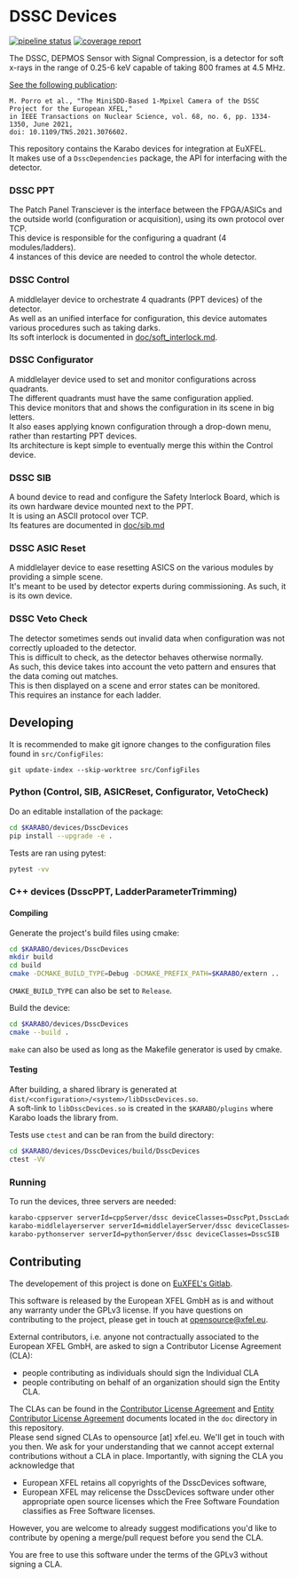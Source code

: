 # DSSC Devices
[![pipeline status](https://git.xfel.eu/karaboDevices/dsscDevices/badges/main/pipeline.svg)](https://git.xfel.eu/karaboDevices/dsscDevices/-/commits/main)
[![coverage report](https://git.xfel.eu/karaboDevices/dsscDevices/badges/main/coverage.svg)](https://git.xfel.eu/karaboDevices/dsscDevices/-/commits/main)

The DSSC, DEPMOS Sensor with Signal Compression, is a detector for soft x-rays in the range of 0.25-6 keV capable of taking  800 frames at 4.5 MHz.

[See the following publication](https://ieeexplore.ieee.org/abstract/document/9419081):
```text
M. Porro et al., "The MiniSDD-Based 1-Mpixel Camera of the DSSC Project for the European XFEL,"
in IEEE Transactions on Nuclear Science, vol. 68, no. 6, pp. 1334-1350, June 2021,
doi: 10.1109/TNS.2021.3076602.
```
This repository contains the Karabo devices for integration at EuXFEL.  
It makes use of a `DsscDependencies` package, the API for interfacing with the
detector.


### DSSC PPT

The Patch Panel Transciever is the interface between the FPGA/ASICs and the outside world (configuration or acquisition), using its own protocol over TCP.  
This device is responsible for the configuring a quadrant (4 modules/ladders).  
4 instances of this device are needed to control the whole detector.  

### DSSC Control

A middlelayer device to orchestrate 4 quadrants (PPT devices) of the detector.  
As well as an unified interface for configuration, this device automates various procedures such as taking darks.  
Its soft interlock is documented in [doc/soft_interlock.md](doc/soft_interlock.md).

### DSSC Configurator

A middlelayer device used to set and monitor configurations across quadrants.  
The different quadrants must have the same configuration applied.  
This device monitors that and shows the configuration in its scene in big letters.  
It also eases applying known configuration through a drop-down menu, rather than restarting PPT devices.  
Its architecture is kept simple to eventually merge this within the Control device.

### DSSC SIB

A bound device to read and configure the Safety Interlock Board, which is its own hardware
device mounted next to the PPT.  
It is using an ASCII protocol over TCP.  
Its features are documented in [doc/sib.md](doc/sib.md)

### DSSC ASIC Reset

A middlelayer device to ease resetting ASICS on the various modules by providing a simple scene.  
It's meant to be used by detector experts during commissioning. As such, it is its own device.

### DSSC Veto Check

The detector sometimes sends out invalid data when configuration was not correctly uploaded to the
detector.  
This is difficult to check, as the detector behaves otherwise normally.  
As such, this device takes into account the veto pattern and ensures that the data coming out matches.  
This is then displayed on a scene and error states can be monitored.  
This requires an instance for each ladder.  

## Developing

It is recommended to make git ignore changes to the configuration files found in `src/ConfigFiles`:  

```text
git update-index --skip-worktree src/ConfigFiles
```

### Python (Control, SIB, ASICReset, Configurator, VetoCheck)

Do an editable installation of the package:  

```bash
cd $KARABO/devices/DsscDevices
pip install --upgrade -e .
```

Tests are ran using pytest:  

```bash
pytest -vv 
```

###  C++ devices (DsscPPT, LadderParameterTrimming)  

#### Compiling

Generate the project's build files using cmake:  

```bash
cd $KARABO/devices/DsscDevices
mkdir build
cd build
cmake -DCMAKE_BUILD_TYPE=Debug -DCMAKE_PREFIX_PATH=$KARABO/extern ..
```

`CMAKE_BUILD_TYPE` can also be set to `Release`.  

Build the device:

```bash
cd $KARABO/devices/DsscDevices
cmake --build .
```

`make` can also be used as long as the Makefile generator is used by cmake.  

#### Testing

After building, a shared library is generated at `dist/<configuration>/<system>/libDsscDevices.so`.  
A soft-link to `libDsscDevices.so` is created in the `$KARABO/plugins` where Karabo loads the library from.  

Tests use `ctest` and can be ran from the build directory:  

```bash
cd $KARABO/devices/DsscDevices/build/DsscDevices
ctest -VV
```

### Running

To run the devices, three servers are needed:  
```bash
karabo-cppserver serverId=cppServer/dssc deviceClasses=DsscPpt,DsscLadderParameterTrimming &
karabo-middlelayerserver serverId=middlelayerServer/dssc deviceClasses=DsscControl,Configurator,DsscVetoCheck &
karabo-pythonserver serverId=pythonServer/dssc deviceClasses=DsscSIB
```

## Contributing

The developement of this project is done on [EuXFEL's Gitlab](https://git.xfel.eu/karaboDevices/DsscDevices).

This software is released by the European XFEL GmbH as is and without any
warranty under the GPLv3 license.
If you have questions on contributing to the project, please get in touch at
opensource@xfel.eu.

External contributors, i.e. anyone not contractually associated to
the European XFEL GmbH, are asked to sign a Contributor License
Agreement (CLA):

* people contributing as individuals should sign the Individual CLA
* people contributing on behalf of an organization should sign the Entity CLA.

The CLAs can be found in the [Contributor License Agreement](doc/contributor_license_agreement.md) and
[Entity Contributor License Agreement](doc/entity_contributor_license_agreement.md)
documents located in the `doc` directory in this repository.  
Please send signed CLAs to opensource [at] xfel.eu. We'll get in touch with you
then.
We ask for your understanding that we cannot accept external
contributions without a CLA in place. Importantly, with signing the CLA you
acknowledge that

* European XFEL retains all copyrights of the DsscDevices software,
* European XFEL may relicense the DsscDevices software under other
  appropriate open source licenses which the Free Software Foundation
  classifies as Free Software licenses.

However, you are welcome to already suggest modifications you'd like to
contribute by opening a merge/pull request before you send the CLA.

You are free to use this software under the terms of the GPLv3 without signing
a CLA.
